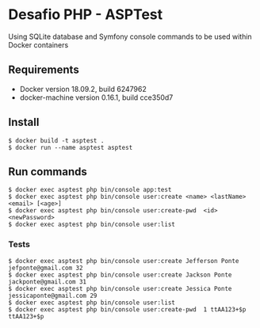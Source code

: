 # Desafio PHP - ASPTest

Using SQLite database and Symfony console commands to be used within Docker containers

## Requirements

- Docker version 18.09.2, build 6247962
- docker-machine version 0.16.1, build cce350d7
## Install

```
$ docker build -t asptest .
$ docker run --name asptest asptest
```
## Run commands
```
$ docker exec asptest php bin/console app:test
$ docker exec asptest php bin/console user:create <name> <lastName> <email> [<age>]
$ docker exec asptest php bin/console user:create-pwd  <id> <newPassword>
$ docker exec asptest php bin/console user:list
```

### Tests
```
$ docker exec asptest php bin/console user:create Jefferson Ponte jefponte@gmail.com 32
$ docker exec asptest php bin/console user:create Jackson Ponte jackponte@gmail.com 31
$ docker exec asptest php bin/console user:create Jessica Ponte jessicaponte@gmail.com 29
$ docker exec asptest php bin/console user:list
$ docker exec asptest php bin/console user:create-pwd  1 ttAA123+$p ttAA123+$p
```